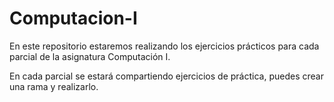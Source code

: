 # Computacion-I

En este repositorio estaremos realizando los ejercicios prácticos para cada parcial de la asignatura Computación I.

En cada parcial se estará compartiendo ejercicios de práctica, puedes crear una rama y realizarlo.
